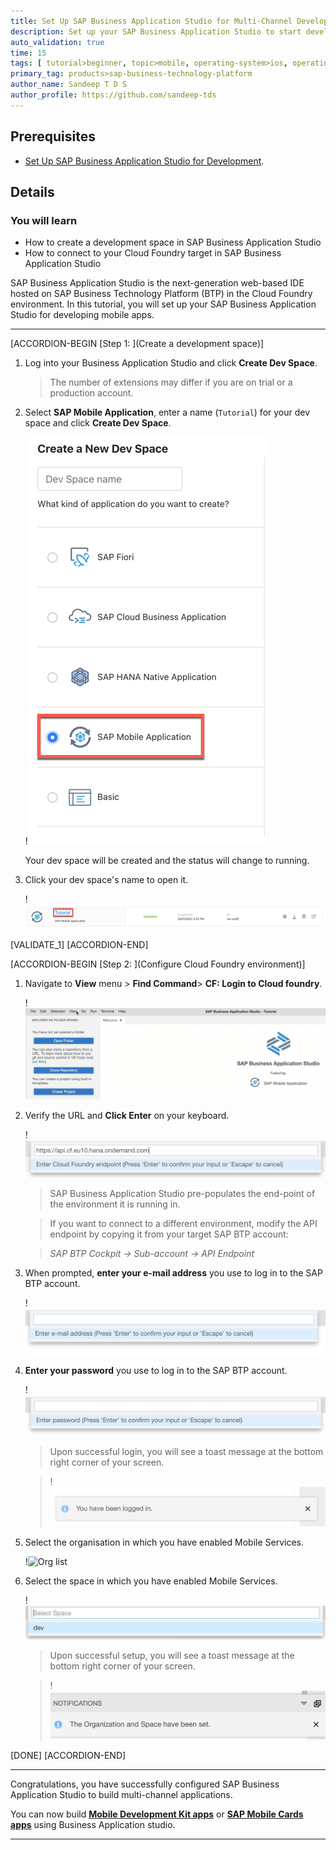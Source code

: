 ```yaml
---
title: Set Up SAP Business Application Studio for Multi-Channel Development
description: Set up your SAP Business Application Studio to start developing mobile and web applications.
auto_validation: true
time: 15
tags: [ tutorial>beginner, topic>mobile, operating-system>ios, operating-system>android, products>sap-business-technology-platform, products>sap-btp--cloud-foundry-environment, products>sap-mobile-cards, products>sap-mobile-services, products>sap-business-application-studio, products>mobile-development-kit-client ]
primary_tag: products>sap-business-technology-platform
author_name: Sandeep T D S
author_profile: https://github.com/sandeep-tds
---
```


## Prerequisites
 - [Set Up SAP Business Application Studio for Development](appstudio-onboarding).

## Details
### You will learn
  - How to create a development space in SAP Business Application Studio
  - How to connect to your Cloud Foundry target in SAP Business Application Studio

SAP Business Application Studio is the next-generation web-based IDE hosted on SAP Business Technology Platform (BTP) in the Cloud Foundry environment. In this tutorial, you will set up your SAP Business Application Studio for developing mobile apps.

---


[ACCORDION-BEGIN [Step 1: ](Create a development space)]

1. Log into your Business Application Studio and click **Create Dev Space**.

    > The number of extensions may differ if you are on trial or a production account.

2. Select **SAP Mobile Application**, enter a name (`Tutorial`) for your dev space and click **Create Dev Space**.

    !![BAS New Space](img-1.2.png)

    Your dev space will be created and the status will change to running.

3. Click your dev space's name to open it.

    !![BAS Enter Space](img-2.1.png)

[VALIDATE_1]
[ACCORDION-END]


[ACCORDION-BEGIN [Step 2: ](Configure Cloud Foundry environment)]

1. Navigate to **View** menu > **Find Command**> **CF: Login to Cloud foundry**.

    !![CF View](img-3.1.gif)

2. Verify the URL and **Click Enter** on your keyboard.

    !![CF API End-Point](img_3_2.png)

    > SAP Business Application Studio pre-populates the end-point of the environment it is running in.

    > If you want to connect to a different environment, modify the API endpoint by copying it from your target SAP BTP account:

    > *SAP BTP Cockpit &rarr; Sub-account &rarr; API Endpoint*

3. When prompted, **enter your e-mail address** you use to log in to the SAP BTP account.

    !![Email ID prompt](img_3_3.png)

4. **Enter your password** you use to log in to the SAP BTP account.

    !![Password prompt](img_3_4.png)

    > Upon successful login, you will see a toast message at the bottom right corner of your screen.

    > !![Sucess toast message](img_3_4_note.png)

5. Select the organisation in which you have enabled Mobile Services.

    !![Org list](img_3_5.png)

6. Select the space in which you have enabled Mobile Services.

    !![Space list](img_3_6.png)

    > Upon successful setup, you will see a toast message at the bottom right corner of your screen.

    > !![Success toast message](img-3.6note.png)

[DONE]
[ACCORDION-END]

---

Congratulations, you have successfully configured SAP Business Application Studio to build multi-channel applications.

You can now build [**Mobile Development Kit apps**](mission.mobile-dev-kit-get-started) or [**SAP Mobile Cards apps**](https://developers.sap.com/tutorial-navigator.html?tag=products:content-and-collaboration/sap-mobile-cards) using Business Application studio.

---
